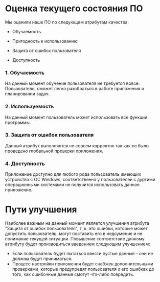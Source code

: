 # Оценка текущего состояния ПО

Мы оценили наше ПО по следующим атрибутам качества:
- Обучаемость
- Пригодность к использованию
- Защита от ошибок пользователя

- Доступность

### 1. Обучаемость
На данный момент обучение пользователя не требуется вовсе. Пользователь, сможет легко разобраться в работе приложения и планировании задач.
### 2. Используемость
На данный момент пользователь может использовать все функции программы.
### 3. Защита от ошибок пользователя
Данный атрибут выполняется не совсем корректно так как не было проведено глобальной проверки приложения.
### 4. Доступность
Приложение доступно для любого рода пользователь имеющих устройство с ОС Windows, соответственно у пользователей с дургими операционными системами не получится использовать данное приложение.

# Пути улучшения 

Наиболее важным на данный момент является улучшения атрибута "Защита от ошибок пользователя", т. к. это ошибки, которые может допустить пользователь, могут поставить его в недоумение и не понимание текущей ситуации. Повышение соответствие данному атрибуту будет производиться введением следующим улучшением:

- Если пользователь будет пытаться ввести пустые данные – они не должны будут приниматься.
- Процесс настройки приложения будет снабжен дополнительными проверками, которые предупредят пользователя о его ошибках до того, как ошибочные данные смогут что-либо повредить.
